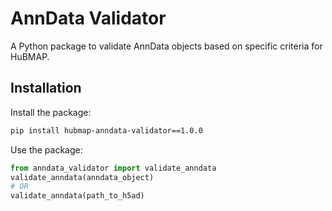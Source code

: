 # AnnData Validator

A Python package to validate AnnData objects based on specific criteria for HuBMAP.

## Installation

Install the package:
```bash
pip install hubmap-anndata-validator==1.0.0
```

Use the package:
```python
from anndata_validator import validate_anndata
validate_anndata(anndata_object)
# OR
validate_anndata(path_to_h5ad)
```

